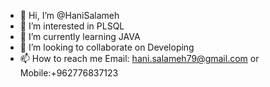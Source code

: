 - 👋 Hi, I’m @HaniSalameh
- 👀 I’m interested in PLSQL
- 🌱 I’m currently learning JAVA 
- 💞️ I’m looking to collaborate on Developing
- 📫 How to reach me Email: hani.salameh79@gmail.com or Mobile:+962776837123

<!---
HaniSalameh/HaniSalameh is a ✨ special ✨ repository because its `README.md` (this file) appears on your GitHub profile.
You can click the Preview link to take a look at your changes.
--->
